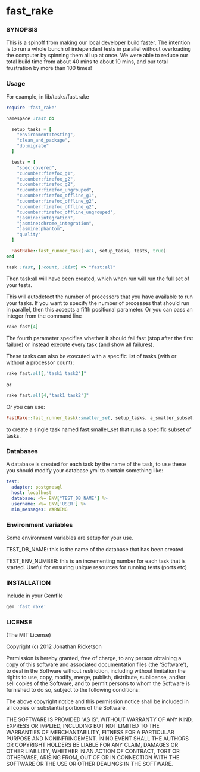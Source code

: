 fast_rake
=========

### SYNOPSIS

This is a spinoff from making our local developer build faster. The intention is to run a whole bunch of independant tests in parallel
without overloading the computer by spinning them all up at once. We were able to reduce our total build time from about 40 mins to about 10 mins, and our total frustration by more than 100 times!

### Usage
For example, in lib/tasks/fast.rake

```ruby
require 'fast_rake'

namespace :fast do

  setup_tasks = [
    "environment:testing",
    "clean_and_package",
    "db:migrate"
  ]

  tests = [
    "spec:covered",
    "cucumber:firefox_g1",
    "cucumber:firefox_g2",
    "cucumber:firefox_g2",
    "cucumber:firefox_ungrouped",
    "cucumber:firefox_offline_g1",
    "cucumber:firefox_offline_g2",
    "cucumber:firefox_offline_g2",
    "cucumber:firefox_offline_ungrouped",
    "jasmine:integration",
    "jasmine:chrome_integration",
    "jasmine:phantom",
    "quality"
  ]

  FastRake::fast_runner_task(:all, setup_tasks, tests, true)
end

task :fast, [:count, :list] => "fast:all"
```

Then task:all will have been created, which when run will run the full set of your tests.

This will autodetect the number of processors that you have available to run your tasks. If you want to specify the number of processes that should run in parallel, then this accepts a fifth positional parameter. Or you can pass an integer from the command line

```ruby
rake fast[4]
```

The fourth parameter specifies whether it should fail fast (stop after the first failure) or instead execute every task (and show all failures).

These tasks can also be executed with a specific list of tasks (with or without a processor count):

```ruby
rake fast:all[,'task1 task2']"
```

or

```ruby
rake fast:all[4,'task1 task2']"
```

Or you can use:

```ruby
FastRake::fast_runner_task(:smaller_set, setup_tasks, a_smaller_subset, false)
```

to create a single task named fast:smaller_set that runs a specific subset of tasks.

### Databases
A database is created for each task by the name of the task, to use these you should modify your database.yml to contain something like:

```yml
test:
  adapter: postgresql
  host: localhost
  database: <%= ENV["TEST_DB_NAME"] %>
  username: <%= ENV['USER'] %>
  min_messages: WARNING
```

### Environment variables
Some environment variables are setup for your use.

TEST_DB_NAME: this is the name of the database that has been created

TEST_ENV_NUMBER: this is an incrementing number for each task that is started. Useful for ensuring unique resources for running tests (ports etc)

### INSTALLATION
Include in your Gemfile

```ruby
gem 'fast_rake'
```

### LICENSE

(The MIT License)

Copyright (c) 2012 Jonathan Ricketson

Permission is hereby granted, free of charge, to any person obtaining
a copy of this software and associated documentation files (the
'Software'), to deal in the Software without restriction, including
without limitation the rights to use, copy, modify, merge, publish,
distribute, sublicense, and/or sell copies of the Software, and to
permit persons to whom the Software is furnished to do so, subject to
the following conditions:

The above copyright notice and this permission notice shall be
included in all copies or substantial portions of the Software.

THE SOFTWARE IS PROVIDED 'AS IS', WITHOUT WARRANTY OF ANY KIND,
EXPRESS OR IMPLIED, INCLUDING BUT NOT LIMITED TO THE WARRANTIES OF
MERCHANTABILITY, FITNESS FOR A PARTICULAR PURPOSE AND NONINFRINGEMENT.
IN NO EVENT SHALL THE AUTHORS OR COPYRIGHT HOLDERS BE LIABLE FOR ANY
CLAIM, DAMAGES OR OTHER LIABILITY, WHETHER IN AN ACTION OF CONTRACT,
TORT OR OTHERWISE, ARISING FROM, OUT OF OR IN CONNECTION WITH THE
SOFTWARE OR THE USE OR OTHER DEALINGS IN THE SOFTWARE.
